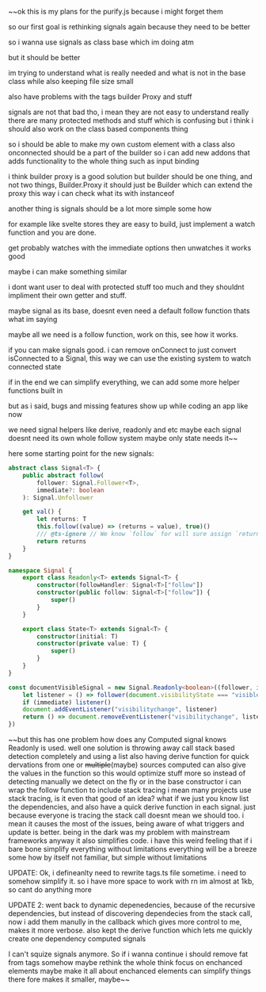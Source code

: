 ~~ok this is my plans for the purify.js because i might forget them

so our first goal is rethinking signals again because they need to be better

so i wanna use signals as class base which im doing atm

but it should be better

im trying to understand what is really needed and what is not in the base class
while also keeping file size small

also have problems with the tags builder Proxy and stuff

signals are not that bad tho, i mean they are not easy to understand really
there are many protected methods and stuff which is confusing but i think i
should also work on the class based components thing

so i should be able to make my own custom element with a class also onconnected
should be a part of the builder so i can add new addons that adds functionality
to the whole thing such as input binding

i think builder proxy is a good solution but builder should be one thing, and
not two things, Builder.Proxy it should just be Builder which can extend the
proxy this way i can check what its with instanceof

another thing is signals should be a lot more simple some how

for example like svelte stores they are easy to build, just implement a watch
function and you are done.

get probably watches with the immediate options then unwatches it works good

maybe i can make something similar

i dont want user to deal with protected stuff too much and they shouldnt
impliment their own getter and stuff.

maybe signal as its base, doesnt even need a default follow function thats what
im saying

maybe all we need is a follow function, work on this, see how it works.

if you can make signals good. i can remove onConnect to just convert isConnected
to a Signal, this way we can use the existing system to watch connected state

if in the end we can simplify everything, we can add some more helper functions
built in

but as i said, bugs and missing features show up while coding an app like now

we need signal helpers like derive, readonly and etc maybe each signal doesnt
need its own whole follow system maybe only state needs it~~

here some starting point for the new signals:

```ts
abstract class Signal<T> {
    public abstract follow(
        follower: Signal.Follower<T>,
        immediate?: boolean
    ): Signal.Unfollower

    get val() {
        let returns: T
        this.follow((value) => (returns = value), true)()
        /// @ts-ignore // We know `follow` for will sure assign `returns` so ignore the error
        return returns
    }
}

namespace Signal {
    export class Readonly<T> extends Signal<T> {
        constructor(followHandler: Signal<T>["follow"])
        constructor(public follow: Signal<T>["follow"]) {
            super()
        }
    }

    export class State<T> extends Signal<T> {
        constructor(initial: T)
        constructor(private value: T) {
            super()
        }
    }
}

const documentVisibleSignal = new Signal.Readonly<boolean>((follower, immediate) => {
    let listener = () => follower(document.visibilityState === "visible")
    if (immediate) listener()
    document.addEventListener("visibilitychange", listener)
    return () => document.removeEventListener("visibilitychange", listener)
})
```

~~but this has one problem how does any Computed signal knows Readonly is used.
well one solution is throwing away call stack based detection completely and
using a list also having derive function for quick dervations from one or
~~multiple~~(maybe) sources computed can also give the values in the function so
this would optimize stuff more so instead of detecting manually we detect on the
fly or in the base constructor i can wrap the follow function to include stack
tracing i mean many projects use stack tracing, is it even that good of an idea?
what if we just you know list the dependencies, and also have a quick derive
function in each signal. just because everyone is tracing the stack call doesnt
mean we should too. i mean it causes the most of the issues, being aware of what
triggers and update is better. being in the dark was my problem with mainstream
frameworks anyway it also simplifies code. i have this weird feeling that if i
bare bone simplify everything without limitations everything will be a breeze
some how by itself not familiar, but simple without limitations

UPDATE: Ok, i defineanlty need to rewrite tags.ts file sometime. i need to
somehow simplify it. so i have more space to work with rn im almost at 1kb, so
cant do anything more

UPDATE 2: went back to dynamic depenedencies, because of the recursive
dependencies, but instead of discovering dependecies from the stack call, now i
add them manully in the callback which gives more control to me, makes it more
verbose. also kept the derive function which lets me quickly create one
dependency computed signals

I can't squize signals anymore. So if i wanna continue i should remove fat from
tags somehow maybe rethink the whole think focus on enchanced elements maybe
make it all about enchanced elements can simplify things there fore makes it
smaller, maybe~~